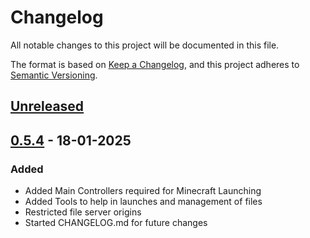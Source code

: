 # Changelog

All notable changes to this project will be documented in this file.

The format is based on [Keep a Changelog](https://keepachangelog.com/en/1.1.0/),
and this project adheres to [Semantic Versioning](https://semver.org/spec/v2.0.0.html).

## [Unreleased]



## [0.5.4] - 18-01-2025

### Added

- Added Main Controllers required for Minecraft Launching
- Added Tools to help in launches and management of files
- Restricted file server origins
- Started CHANGELOG.md for future changes


[unreleased]: https://github.com/jackcooperdev/CauldronEngine/compare/master...development
[0.5.4]: https://github.com/jackcooperdev/CauldronEngine/compare/0.5.3...0.5.4
